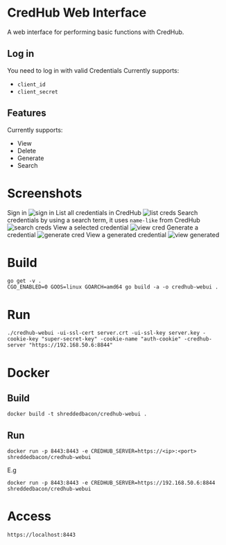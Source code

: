 # CredHub Web Interface

A web interface for performing basic functions with CredHub.

## Log in
You need to log in with valid Credentials
Currently supports:
* `client_id`
* `client_secret`

## Features
Currently supports:
* View
* Delete
* Generate
* Search

# Screenshots
Sign in
![sign in](https://github.com/shreddedbacon/credhub-webui/blob/master/screenshots/01-sign_in.png)
List all credentials in CredHub
![list creds](https://github.com/shreddedbacon/credhub-webui/blob/master/screenshots/02-list_creds.png)
Search credentials by using a search term, it uses `name-like` from CredHub
![search creds](https://github.com/shreddedbacon/credhub-webui/blob/master/screenshots/03-search-creds.png)
View a selected credential
![view cred](https://github.com/shreddedbacon/credhub-webui/blob/master/screenshots/04-view_cred.png)
Generate a credential
![generate cred](https://github.com/shreddedbacon/credhub-webui/blob/master/screenshots/05-generate_cred.png)
View a generated credential
![view generated](https://github.com/shreddedbacon/credhub-webui/blob/master/screenshots/06-view_generated.png)

# Build
```
go get -v .
CGO_ENABLED=0 GOOS=linux GOARCH=amd64 go build -a -o credhub-webui .
```

# Run
```
./credhub-webui -ui-ssl-cert server.crt -ui-ssl-key server.key -cookie-key "super-secret-key" -cookie-name "auth-cookie" -credhub-server "https://192.168.50.6:8844"
```

# Docker
## Build
```
docker build -t shreddedbacon/credhub-webui .
```
## Run
```
docker run -p 8443:8443 -e CREDHUB_SERVER=https://<ip>:<port> shreddedbacon/credhub-webui
```
E.g
```
docker run -p 8443:8443 -e CREDHUB_SERVER=https://192.168.50.6:8844 shreddedbacon/credhub-webui
```

# Access

```
https://localhost:8443
```

